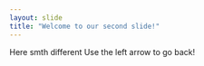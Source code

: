 ```yaml
---
layout: slide
title: "Welcome to our second slide!"
---
```

Here smth different
Use the left arrow to go back!
